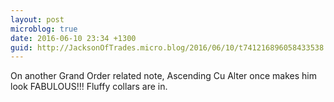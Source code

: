 ```yaml
---
layout: post
microblog: true
date: 2016-06-10 23:34 +1300
guid: http://JacksonOfTrades.micro.blog/2016/06/10/t741216896058433538.html
---
```

On another Grand Order related note, Ascending Cu Alter once makes him look FABULOUS!!! Fluffy collars are in.
